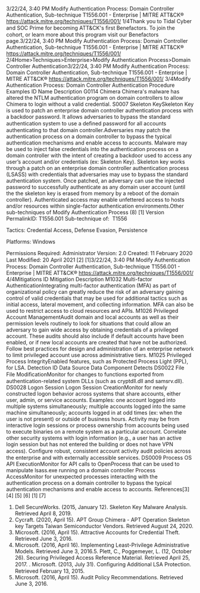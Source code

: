 3/22/24, 3:40 PM Modify Authentication Process: Domain Controller Authentication, Sub-technique T1556.001 - Enterprise | MITRE ATT&CK®
https://attack.mitre.org/techniques/T1556/001/ 1/4Thank you to Tidal Cyber and SOC Prime for becoming ATT&CK's ﬁrst Benefactors. To join the cohort, or learn more about this program visit our
Benefactors page.3/22/24, 3:40 PM Modify Authentication Process: Domain Controller Authentication, Sub-technique T1556.001 - Enterprise | MITRE ATT&CK®
https://attack.mitre.org/techniques/T1556/001/ 2/4Home>Techniques>Enterprise>Modify Authentication Process>Domain Controller Authentication3/22/24, 3:40 PM Modify Authentication Process: Domain Controller Authentication, Sub-technique T1556.001 - Enterprise | MITRE ATT&CK®
https://attack.mitre.org/techniques/T1556/001/ 3/4Modify Authentication Process: Domain Controller
Authentication
Procedure Examples
ID Name Description
G0114 Chimera Chimera's malware has altered the NTLM authentication program on domain controllers to allow Chimera to
login without a valid credential.
S0007 Skeleton
KeySkeleton Key is used to patch an enterprise domain controller authentication process with a backdoor password.
It allows adversaries to bypass the standard authentication system to use a deﬁned password for all accounts
authenticating to that domain controller.Adversaries may patch the authentication process on a domain controller to bypass the typical authentication mechanisms and enable
access to accounts.
Malware may be used to inject false credentials into the authentication process on a domain controller with the intent of creating a backdoor
used to access any user’s account and/or credentials (ex: Skeleton Key). Skeleton key works through a patch on an enterprise domain
controller authentication process (LSASS) with credentials that adversaries may use to bypass the standard authentication system. Once
patched, an adversary can use the injected password to successfully authenticate as any domain user account (until the the skeleton key is
erased from memory by a reboot of the domain controller). Authenticated access may enable unfettered access to hosts and/or resources
within single-factor authentication environments.Other sub-techniques of Modify Authentication Process (8)
[1]
Version PermalinkID: T1556.001
Sub-technique of:  T1556

Tactics: Credential Access, Defense Evasion, Persistence

Platforms: Windows

Permissions Required: Administrator
Version: 2.0
Created: 11 February 2020
Last Modiﬁed: 20 April 2021
[2]
[1]3/22/24, 3:40 PM Modify Authentication Process: Domain Controller Authentication, Sub-technique T1556.001 - Enterprise | MITRE ATT&CK®
https://attack.mitre.org/techniques/T1556/001/ 4/4Mitigations
ID Mitigation Description
M1032 Multi-factor
AuthenticationIntegrating multi-factor authentication (MFA) as part of organizational policy can greatly reduce the risk
of an adversary gaining control of valid credentials that may be used for additional tactics such as
initial access, lateral movement, and collecting information. MFA can also be used to restrict access to
cloud resources and APIs.
M1026 Privileged
Account
ManagementAudit domain and local accounts as well as their permission levels routinely to look for situations that
could allow an adversary to gain wide access by obtaining credentials of a privileged account. 
These audits should also include if default accounts have been enabled, or if new local accounts are
created that have not be authorized. Follow best practices for design and administration of an enterprise
network to limit privileged account use across administrative tiers. 
M1025 Privileged
Process IntegrityEnabled features, such as Protected Process Light (PPL), for LSA.
Detection
ID Data Source Data Component Detects
DS0022 File File
ModiﬁcationMonitor for changes to functions exported from authentication-related system DLLs (such
as cryptdll.dll and samsrv.dll).
DS0028 Logon Session Logon Session
CreationMonitor for newly constructed logon behavior across systems that share accounts, either
user, admin, or service accounts. Examples: one account logged into multiple systems
simultaneously; multiple accounts logged into the same machine simultaneously;
accounts logged in at odd times (ex: when the user is not present) or outside of business
hours. Activity may be from interactive login sessions or process ownership from
accounts being used to execute binaries on a remote system as a particular account.
Correlate other security systems with login information (e.g., a user has an active login
session but has not entered the building or does not have VPN access). Conﬁgure robust,
consistent account activity audit policies across the enterprise and with externally
accessible services.
DS0009 Process OS API
ExecutionMonitor for API calls to OpenProcess that can be used to manipulate lsass.exe running on
a domain controller
Process
AccessMonitor for unexpected processes interacting with the authentication process on a
domain controller to bypass the typical authentication mechanisms and enable access to
accounts.
References[3][4]
[5]
[6]
[1]
[7]
1. Dell SecureWorks. (2015, January 12). Skeleton Key Malware
Analysis. Retrieved April 8, 2019.
2. Cycraft. (2020, April 15). APT Group Chimera - APT Operation
Skeleton key Targets Taiwan Semiconductor Vendors.
Retrieved August 24, 2020.
3. Microsoft. (2016, April 15). Attractive Accounts for Credential
Theft. Retrieved June 3, 2016.
4. Microsoft. (2016, April 16). Implementing Least-Privilege
Administrative Models. Retrieved June 3, 2016.5. Plett, C., Poggemeyer, L. (12, October 26). Securing Privileged
Access Reference Material. Retrieved April 25, 2017.
. Microsoft. (2013, July 31). Conﬁguring Additional LSA
Protection. Retrieved February 13, 2015.
7. Microsoft. (2016, April 15). Audit Policy Recommendations.
Retrieved June 3, 2016.